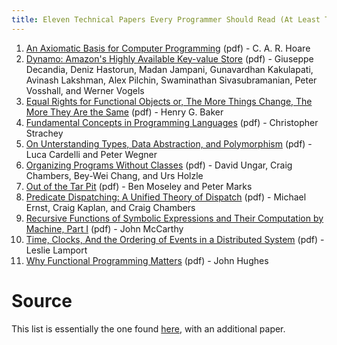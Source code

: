 ```yaml
---
title: Eleven Technical Papers Every Programmer Should Read (At Least Twice)
---
```


1. [An Axiomatic Basis for Computer Programming](Files/an_axiomatic_basis_for_computer_programming.pdf) (pdf) - C. A. R. Hoare
2. [Dynamo: Amazon's Highly Available Key-value Store](Files/dynamo_amazons_highly_available_key_value_store.pdf) (pdf) - Giuseppe Decandia, Deniz Hastorun, Madan Jampani, Gunavardhan Kakulapati, Avinash Lakshman, Alex Pilchin, Swaminathan Sivasubramanian, Peter Vosshall, and Werner Vogels
3. [Equal Rights for Functional Objects or, The More Things Change, The More They Are the Same](Files/equal_rights_for_function_objects.pdf) (pdf) - Henry G. Baker
4. [Fundamental Concepts in Programming Languages](Files/fundamental_concepts_in_programming_languages.pdf) (pdf) - Christopher Strachey
5. [On Unterstanding Types, Data Abstraction, and Polymorphism](Files/on_understanding_types_data_abstraction_and_polymorphism.pdf) (pdf) - Luca Cardelli and Peter Wegner
6. [Organizing Programs Without Classes](Files/organizing_programs_without_classes.pdf) (pdf) - David Ungar, Craig Chambers, Bey-Wei Chang, and Urs Holzle
7. [Out of the Tar Pit](Files/out_of_the_tar_pit.pdf) (pdf) - Ben Moseley and Peter Marks
8. [Predicate Dispatching: A Unified Theory of Dispatch](Files/predicate_dispatch_a_unified_theory_of_dispatch.pdf) (pdf) - Michael Ernst, Craig Kaplan, and Craig Chambers
9. [Recursive Functions of Symbolic Expressions and Their Computation by Machine, Part I](Files/recursive_functions_of_symbolic_expression_and_their_computation_by_machine.pdf) (pdf) - John McCarthy
10. [Time, Clocks, And the Ordering of Events in a Distributed System](Files/time_clocks_and_the_ordering_of_events_in_a_distributed_system.pdf) (pdf) - Leslie Lamport
11. [Why Functional Programming Matters](Files/why_functional_programming_matters.pdf) (pdf) - John Hughes

# Source

This list is essentially the one found [here](http://blog.fogus.me/2011/09/08/10-technical-papers-every-programmer-should-read-at-least-twice/), with an additional paper.
